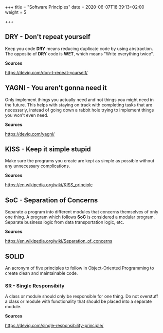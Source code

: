 +++
title = "Software Principles"
date = 2020-06-07T18:39:13+02:00
weight = 5

+++

## DRY - Don't repeat yourself

Keep you code **DRY** means reducing duplicate code by using abstraction. The opposite of **DRY** code is **WET**, which means "Write everything twice".

**Sources**

https://deviq.com/don-t-repeat-yourself/

## YAGNI - You aren't gonna need it

Only implement things you actually need and not things you might need in the future. This helps with staying on track with completing tasks that are necessariy, instead of going down a rabbit hole trying to implement things you won't even need.

**Sources**

https://deviq.com/yagni/

## KISS - Keep it simple stupid

Make sure the programs you create are kept as simple as possible without any unnecessary complications.

**Sources**

https://en.wikipedia.org/wiki/KISS_principle

## SoC - Separation of Concerns

Separate a program into different modules that concerns themselves of only one thing. A program which follows **SoC** is considered a modular program. Separate business logic from data transportation logic, etc.

**Sources**

https://en.wikipedia.org/wiki/Separation_of_concerns


## SOLID

An acronym of five principles to follow in Object-Oriented Programming to create clean and maintainable code.

### SR - Single Responsibity

A class or module should only be responsible for one thing. Do not overstuff a class or module with functionality that should be placed into a separate module.

**Sources**

https://deviq.com/single-responsibility-principle/


<!-- ## Inversion of Control -->
